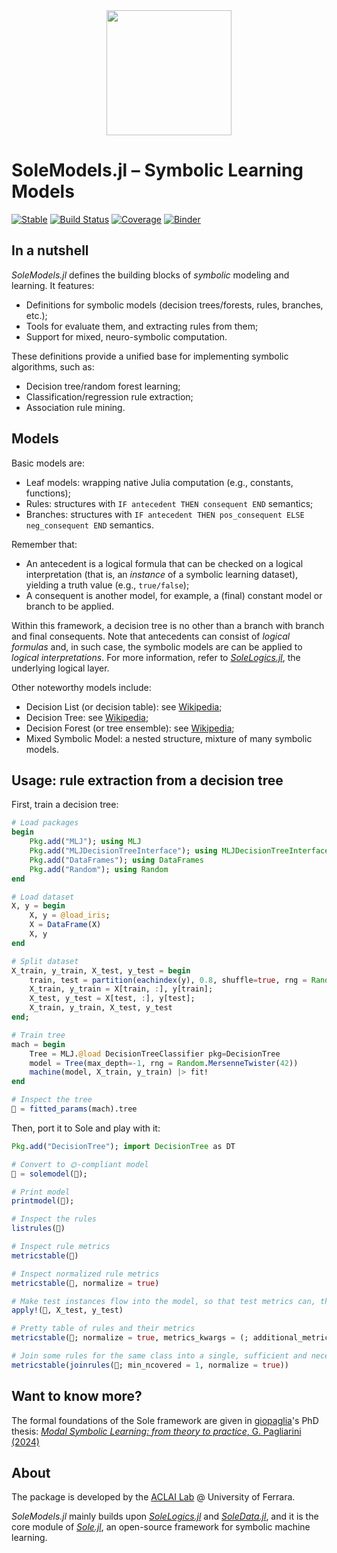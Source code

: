 <div align="center"><a href="https://github.com/aclai-lab/Sole.jl"><img src="logo.png" alt="" title="This package is part of Sole.jl" width="200"></a></div>

# SoleModels.jl – Symbolic Learning Models

[![Stable](https://img.shields.io/badge/docs-stable-blue.svg)](https://aclai-lab.github.io/SoleModels.jl/stable)
[![Build Status](https://api.cirrus-ci.com/github/aclai-lab/SoleModels.jl.svg?branch=main)](https://cirrus-ci.com/github/aclai-lab/SoleModels.jl)
[![Coverage](https://codecov.io/gh/aclai-lab/SoleModels.jl/branch/master/graph/badge.svg)](https://codecov.io/gh/aclai-lab/SoleModels.jl)
[![Binder](https://mybinder.org/badge_logo.svg)](https://mybinder.org/v2/gh/aclai-lab/SoleModels.jl/HEAD?labpath=pluto-demo.jl)
<!-- [![Code Style: Blue](https://img.shields.io/badge/code%20style-blue-4495d1.svg)](https://github.com/invenia/BlueStyle) -->

<!-- [![Dev](https://img.shields.io/badge/docs-dev-blue.svg)](https://aclai-lab.github.io/SoleModels.jl/dev) -->

## In a nutshell

*SoleModels.jl* defines the building blocks of *symbolic* modeling and learning.
It features:
- Definitions for symbolic models (decision trees/forests, rules, branches, etc.);
- Tools for evaluate them, and extracting rules from them;
- Support for mixed, neuro-symbolic computation.

These definitions provide a unified base for implementing symbolic algorithms, such as:
- Decision tree/random forest learning;
- Classification/regression rule extraction;
- Association rule mining.

## Models

Basic models are:
- Leaf models: wrapping native Julia computation (e.g., constants, functions);
- Rules: structures with `IF antecedent THEN consequent END` semantics;
- Branches: structures with `IF antecedent THEN pos_consequent ELSE neg_consequent END` semantics.

Remember that:
- An antecedent is a logical formula that can be checked on a logical interpretation (that is, an *instance* of a symbolic learning dataset), yielding a truth value (e.g., `true/false`);
- A consequent is another model, for example, a (final) constant model or branch to be applied.

Within this framework, a decision tree is no other than a branch with branch and final consequents.
Note that antecedents can consist of *logical formulas* and, in such case, the symbolic models
are can be applied to *logical interpretations*.
For more information, refer to [*SoleLogics.jl*](https://github.com/aclai-lab/SoleLogics.jl), the underlying logical layer.

Other noteworthy models include:
- Decision List (or decision table): see [Wikipedia](https://en.wikipedia.org/wiki/Decision_list);
- Decision Tree: see [Wikipedia](https://en.wikipedia.org/wiki/Decision_tree);
- Decision Forest (or tree ensemble): see [Wikipedia](https://en.wikipedia.org/wiki/Random_forest);
- Mixed Symbolic Model: a nested structure, mixture of many symbolic models.

## Usage: rule extraction from a decision tree

First, train a decision tree:
```julia
# Load packages
begin
    Pkg.add("MLJ"); using MLJ
    Pkg.add("MLJDecisionTreeInterface"); using MLJDecisionTreeInterface
    Pkg.add("DataFrames"); using DataFrames
    Pkg.add("Random"); using Random
end

# Load dataset
X, y = begin
    X, y = @load_iris;
    X = DataFrame(X)
    X, y
end

# Split dataset
X_train, y_train, X_test, y_test = begin
    train, test = partition(eachindex(y), 0.8, shuffle=true, rng = Random.MersenneTwister(42));
    X_train, y_train = X[train, :], y[train];
    X_test, y_test = X[test, :], y[test];
    X_train, y_train, X_test, y_test
end;

# Train tree
mach = begin
    Tree = MLJ.@load DecisionTreeClassifier pkg=DecisionTree
    model = Tree(max_depth=-1, rng = Random.MersenneTwister(42))
    machine(model, X_train, y_train) |> fit!
end

# Inspect the tree
🌱 = fitted_params(mach).tree
```

Then, port it to Sole and play with it:
```julia
Pkg.add("DecisionTree"); import DecisionTree as DT

# Convert to 🌞-compliant model
🌲 = solemodel(🌱);

# Print model
printmodel(🌲);

# Inspect the rules
listrules(🌲)

# Inspect rule metrics
metricstable(🌲)

# Inspect normalized rule metrics
metricstable(🌲, normalize = true)

# Make test instances flow into the model, so that test metrics can, then, be computed.
apply!(🌲, X_test, y_test)

# Pretty table of rules and their metrics
metricstable(🌲; normalize = true, metrics_kwargs = (; additional_metrics = (; height = r->SoleLogics.height(antecedent(r)))))

# Join some rules for the same class into a single, sufficient and necessary condition for that class
metricstable(joinrules(🌲; min_ncovered = 1, normalize = true))
```

<!-- Be careful extracting rules from tree ensembles; there is a combinatorial explosion! -->

## Want to know more?
The formal foundations of the Sole framework are given in [giopaglia](https://github.com/giopaglia/)'s PhD thesis:
[*Modal Symbolic Learning: from theory to practice*, G. Pagliarini (2024)](https://scholar.google.com/citations?view_op=view_citation&hl=en&user=FRo4yrcAAAAJ&citation_for_view=FRo4yrcAAAAJ:LkGwnXOMwfcC)

<!-- TODO explain -->


## About

The package is developed by the [ACLAI Lab](https://aclai.unife.it/en/) @ University of Ferrara.

*SoleModels.jl* mainly builds upon [*SoleLogics.jl*](https://github.com/aclai-lab/SoleLogics.jl) and [*SoleData.jl*](https://github.com/aclai-lab/SoleData.jl), 
and it is the core module of [*Sole.jl*](https://github.com/aclai-lab/Sole.jl), an open-source framework for symbolic machine learning.
